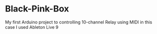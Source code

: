 # Black-Pink-Box
My first Arduino project to controlling 10-channel Relay using MIDI in this case I used Ableton Live 9
